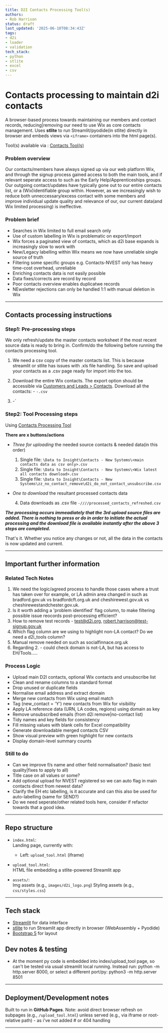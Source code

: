 ```yaml
---
title: D2I Contacts Processing Tool(s)
authors:
- Rob Harrison
status: draft
last_updated: '2025-06-10T08:34:43Z'
tags:
- d2i
- loader
- validation
tech_stack:
- python
- stlite
- excel
- csv
---
```



# Contacts processing to maintain d2i contacts

A browser-based process towards maintaining our members and contact records, reducing|removing our need to use Wix as core contacts management. 
Uses **stlite** to run Streamlit/pyodide(in stlite) directly in browser and embeds views via `<iframe>` containers into the html page(s).

Tool(s) available via : [Contacts Tool(s)](https://data-to-insight.github.io/d2i-contacts/)


### Problem overview

Our contacts/members have always signed up via our web platform Wix, and through the signup process gained access to both the main tools, and if relevant seperate access to such as the Early Help/Apprenticeships groups. Our outgoing contact/updates have typically gone out to our entire contacts list, or a (Wix)identifiable group within. However, as we increasingly wish to reduce both unneccessary/excess contact with some members and improve individual update quality and relevance of our, our current data(and Wix limited processing) is ineffective. 

### Problem brief

- Searches in Wix limited to full email search only
- Use of custom labelling in Wix is problematic on export/import
- Wix forces a paginated view of contacts, which as d2i base expands is increasingly slow to work with
- New/Legacy labelling within Wix means we now have unreliable single source of truth
- Filtering some specific groups e.g. Contacts-NVEST only has heavy time-cost overhead, unreliable
- Enriching contacts data is not easily possible
- Data fixes/corrects are record by record 
- Poor contacts overview enables duplicatwe records
- NEwsletter rejections can only be handled 1:1 with manual deletion in Wix 

---

## Contacts processing instructions

### Step1: Pre-processing steps

We only refresh/update the master contacts worksheet if the most recent source data is ready to bring in. Confirm/do the following before running the contacts processing tool.
  1. We need a csv copy of the master contacts list. This is because streamlit or stlite has issues with .xls file handling. So save and upload your contacts as a .csv page ready for import into the too. 

  2. Download the entire Wix contacts. The export option should be accessible via [Customers and Leads > Contacts](https://manage.wix.com/dashboard/af6cb463-8e72-4034-8f73-3641ad5abc9d/contacts?referralInfo=sidebar). Download all the contacts: 
    - `-.csv`
  2. -` 

### Step2: Tool Processing steps

Using [Contacts Processing Tool](https://data-to-insight.github.io/d2i-contacts/)

**There are x buttons/actions**
  - *Three for uploading* the needed source contacts & needed data(in this order)

    1. Single file: `\Data to Insight\Contacts - New Systems\<main contacts data as csv only>.csv`
    2. Single file: `\Data to Insight\Contacts - New Systems\<Wix latest all contacts download>.csv`   
    3. Single file: `\Data to Insight\Contacts - New Systems\zz_no_contact_remove\d2i_do_not_contact_unsubscribe.csv` 

  - *One to download* the resultant processed contacts data

    4. Data downloads as .csv file  `-////processed_contacts_refreshed.csv` 

***The processing occurs immeadiately that the 3rd upload source files are added. There is nothing to press or do in order to initiate the actual processing and the download file is available instantly after the above 3 steps are completed.***

  That's it. Whether you notice any changes or not, all the data in the contacts is now updated and current. 


---

## Important further information

### Related Tech Notes

1. We need the logic/agreed process to handle those cases where a trust has taken over for example, or LA admin area changed in such as bradford.gov.uk vs bradfordcft.org.uk and cheshirewest.gov.uk vs cheshirewestandchester.gov.uk. 
2. Is it worth adding a 'problem identified' flag column, to make filtering possible issue reocords post-processing efficient? 
3. How to remove test records - test@d2i.org, robert.harrison@test-signup.gov.uk
4. Which flag column are we using to highlight non-LA contact? Do we need a d2i_tools column? 
5. Manual remove needed on such as socialfinnace.org.uk
6. Regarding 2. - could check domain is not-LA, but has access to EH/Tools..... 




### Process Logic

- Upload main D2I contacts, optional Wix contacts and unsubscribe list
- Clean and rename columns to a standard format
- Drop unused or duplicate fields
- Normalise email address and extract domain
- Merge new contacts from Wix using email match
- Tag (new_contact = 'Y') new contacts from Wix for visibility
- Apply LA reference data (URN, LA codes, regions) using domain as key
- Remove unsubscribed emails (from d2i remove|no-contact list)
- Tidy names and key fields for consistency
- Fill missing values with blank cells for Excel compatibility
- Generate downloadable merged contacts CSV
- Show visual preview with green highlight for new contacts
- Display domain-level summary counts

### Still to do

- Can we improve f/s name and other field normalisation? (basic text quality|fixes to apply to all)
- Title case on all values or some? 
- Add optional upload for NVEST registered so we can auto flag in main contacts direct from newest data?
- Clarify the EH etc labelling, is it accurate and can this also be used for auto-labelling (same for SEND?)
- Do we need seperate/other related tools here, consider if refactor towards that a good idea. 

---


## Repo structure

- `index.html`:  
  Landing page, currently with: 
  - Left: `upload_tool.html` (iframe)  

- `upload_tool.html`:  
  HTML file embedding a stlite-powered Streamlit app

- `assets/`:  
  Img assets (e.g., `images/d2i_logo.png`)
  Styling assets (e.g., `css/styles.css`)

---

## Tech stack

- [Streamlit](https://streamlit.io) for data interface  
- [stlite](https://github.com/whitphx/stlite) to run Streamlit app directly in browser (WebAssembly + Pyodide)  
- [Bootstrap 5](https://getbootstrap.com) for layout  


## Dev notes & testing

- At the moment py code is embedded into index/upload_tool page, so can't be tested via usual streamlit local running. Instead run:
python -m http.server 8000, or select a different port/py: python3 -m http.server 8501

---

## Deployment/Development notes

Built to run in **GitHub Pages**. 
Note: avoid direct browser refresh on subpages (e.g., `/upload_tool.html`) unless served (e.g., via iframe or root-relative path) - as i've not added # or 404 handling

---
